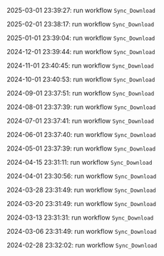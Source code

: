 2025-03-01 23:39:27: run workflow `Sync_Download` 

2025-02-01 23:38:17: run workflow `Sync_Download` 

2025-01-01 23:39:04: run workflow `Sync_Download` 

2024-12-01 23:39:44: run workflow `Sync_Download` 

2024-11-01 23:40:45: run workflow `Sync_Download` 

2024-10-01 23:40:53: run workflow `Sync_Download` 

2024-09-01 23:37:51: run workflow `Sync_Download` 

2024-08-01 23:37:39: run workflow `Sync_Download` 

2024-07-01 23:37:41: run workflow `Sync_Download` 

2024-06-01 23:37:40: run workflow `Sync_Download` 

2024-05-01 23:37:39: run workflow `Sync_Download` 

2024-04-15 23:31:11: run workflow `Sync_Download` 

2024-04-01 23:30:56: run workflow `Sync_Download` 

2024-03-28 23:31:49: run workflow `Sync_Download` 

2024-03-20 23:31:49: run workflow `Sync_Download` 

2024-03-13 23:31:31: run workflow `Sync_Download` 

2024-03-06 23:31:49: run workflow `Sync_Download` 

2024-02-28 23:32:02: run workflow `Sync_Download` 


